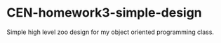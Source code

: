 # CEN-homework3-simple-design
Simple high level zoo design for my object oriented programming class.
